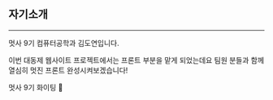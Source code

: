 ## 자기소개

---

멋사 9기 컴퓨터공학과 김도연입니다.

이번 대동제 웹사이트 프로젝트에서는 프론트 부분을 맡게 되었는데요
팀원 분들과 함께 열심히 멋진 프론트 완성시켜보겠습니다!

멋사 9기 화이팅 💪
